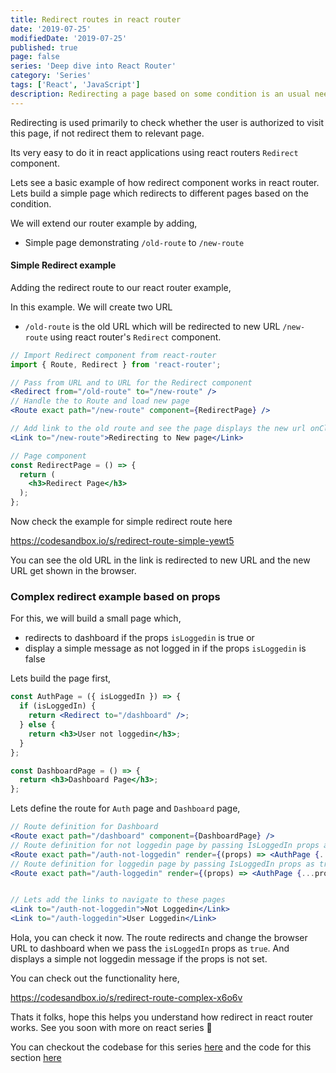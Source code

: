 ```yaml
---
title: Redirect routes in react router
date: '2019-07-25'
modifiedDate: '2019-07-25'
published: true
page: false
series: 'Deep dive into React Router'
category: 'Series'
tags: ['React', 'JavaScript']
description: Redirecting a page based on some condition is an usual need in a react web application. React router provides an easy way to achieve it. Lets learn how to do that in this article.
---
```


Redirecting is used primarily to check whether the user is authorized to visit this page, if not redirect them to relevant page.

Its very easy to do it in react applications using react routers `Redirect` component.

Lets see a basic example of how redirect component works in react router. Lets build a simple page which redirects to different pages based on the condition.

We will extend our router example by adding,

- Simple page demonstrating `/old-route` to `/new-route`

#### Simple Redirect example

Adding the redirect route to our react router example,

In this example. We will create two URL

- `/old-route` is the old URL which will be redirected to new URL `/new-route` using react router's `Redirect` component.

```jsx
// Import Redirect component from react-router
import { Route, Redirect } from 'react-router';

// Pass from URL and to URL for the Redirect component
<Redirect from="/old-route" to="/new-route" />
// Handle the to Route and load new page
<Route exact path="/new-route" component={RedirectPage} />

// Add link to the old route and see the page displays the new url onClick
<Link to="/new-route">Redirecting to New page</Link>

// Page component
const RedirectPage = () => {
  return (
    <h3>Redirect Page</h3>
  );
};
```

Now check the example for simple redirect route here

https://codesandbox.io/s/redirect-route-simple-yewt5

You can see the old URL in the link is redirected to new URL and the new URL get shown in the browser.

### Complex redirect example based on props

For this, we will build a small page which,

- redirects to dashboard if the props `isLoggedin` is true or
- display a simple message as not logged in if the props `isLoggedin` is false

Lets build the page first,

```jsx
const AuthPage = ({ isLoggedIn }) => {
  if (isLoggedIn) {
    return <Redirect to="/dashboard" />;
  } else {
    return <h3>User not loggedin</h3>;
  }
};

const DashboardPage = () => {
  return <h3>Dashboard Page</h3>;
};
```

Lets define the route for `Auth` page and `Dashboard` page,

```jsx
// Route definition for Dashboard
<Route exact path="/dashboard" component={DashboardPage} />
// Route definition for not loggedin page by passing IsLoggedIn props as false
<Route exact path="/auth-not-loggedin" render={(props) => <AuthPage {...props} isLoggedIn={false} />} />
// Route definition for loggedin page by passing IsLoggedIn props as true. This route will automatically redirect to dashboard because of the condition
<Route exact path="/auth-loggedin" render={(props) => <AuthPage {...props} isLoggedIn={true} />} />


// Lets add the links to navigate to these pages
<Link to="/auth-not-loggedin">Not Loggedin</Link>
<Link to="/auth-loggedin">User Loggedin</Link>
```

Hola, you can check it now. The route redirects and change the browser URL to dashboard when we pass the `isLoggedIn` props as `true`. And displays a simple not loggedin message if the props is not set.

You can check out the functionality here,

https://codesandbox.io/s/redirect-route-complex-x6o6v

Thats it folks, hope this helps you understand how redirect in react router works. See you soon with more on react series 🤗

You can checkout the codebase for this series [here](https://github.com/learnwithparam/react-router-series) and the code for this section [here](https://github.com/learnwithparam/react-router-series/commit/e354527b3c43917112e36101fbd4f5f66924252e)
